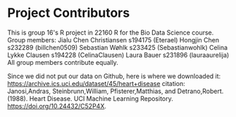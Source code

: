 # Project Contributors
This is group 16's R project in 22160 R for the Bio Data Science course.
Group members:
Jialu Chen Christiansen s194175 (Eterael)
Hongjin Chen s232289 (billchen0509)
Sebastian Wøhlk s233425 (Sebastianwohlk)
Celina Lykke Clausen s194228 (CelinaClausen)
Laura Bauer s231896 (lauraaurelija)
All group members contribute equally.

Since we did not put our data on Github, here is where we downloaded it:
https://archive.ics.uci.edu/dataset/45/heart+disease
citation: Janosi,Andras, Steinbrunn,William, Pfisterer,Matthias, and Detrano,Robert. (1988). Heart Disease. UCI Machine Learning Repository. https://doi.org/10.24432/C52P4X.
